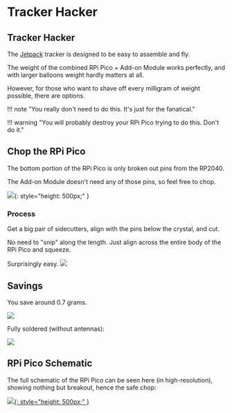 # Tracker Hacker

## Tracker Hacker

The [Jetpack](/tracker) tracker is designed to be easy to assemble and fly.

The weight of the combined RPi Pico + Add-on Module works perfectly, and with larger balloons weight hardly matters at all.

However, for those who want to shave off every milligram of weight possible, there are options.

!!! note "You really don't need to do this.  It's just for the fanatical."

!!! warning "You will probably destroy your RPi Pico trying to do this.  Don't do it."
            

## Chop the RPi Pico

The bottom portion of the RPi Pico is only broken out pins from the RP2040.

The Add-on Module doesn't need any of those pins, so feel free to chop.

![](pico.png){: style="height: 500px;" }
            

### Process

Get a big pair of sidecutters, align with the pins below the crystal, and cut.

No need to "snip" along the length.  Just align across the entire body of the RPi Pico and squeeze.

Surprisingly easy.
![](sidecutter.jpg)
            

## Savings

You save around 0.7 grams.

![](savings.png)

Fully soldered (without antennas):

![](full.png)
            

## RPi Pico Schematic

The full schematic of the RPi Pico can be seen here (in high-resolution), showing nothing but breakout, hence the safe chop:

[![](rpi_pico_pcb_layout.png){: style="height: 500px;" }](rpi_pico_pcb_layout.png)